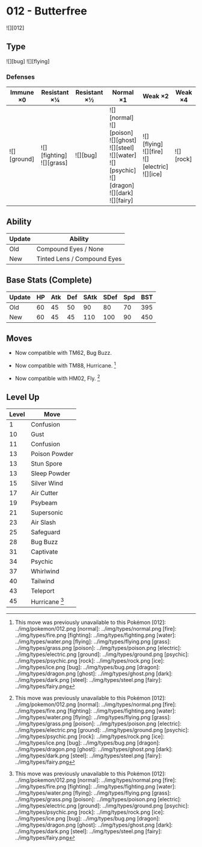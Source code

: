 # 012 - Butterfree
![][012]

## Type

![][bug]  ![][flying]

### Defenses

Immune ×0       | Resistant ×¼                     | Resistant ×½ | Normal ×1                                                                                                                                  | Weak ×2                                                      | Weak ×4       | 
---             | ---                              | ---          | ---                                                                                                                                        | ---                                                          | ---           | 
![][ground]<br> | ![][fighting]<br> ![][grass]<br> | ![][bug]<br> | ![][normal]<br> ![][poison]<br> ![][ghost]<br> ![][steel]<br> ![][water]<br> ![][psychic]<br> ![][dragon]<br> ![][dark]<br> ![][fairy]<br> | ![][flying]<br> ![][fire]<br> ![][electric]<br> ![][ice]<br> | ![][rock]<br> | 

## Ability

Update | Ability                     | 
---    | ---                         | 
Old    | Compound Eyes / None        | 
New    | Tinted Lens / Compound Eyes | 

## Base Stats (Complete)

Update | HP  | Atk | Def | SAtk | SDef | Spd | BST | 
---    | --- | --- | --- | ---  | ---  | --- | --- | 
Old    | 60  | 45  | 50  | 90   | 80   | 70  | 395 | 
New    | 60  | 45  | 45  | 110  | 100  | 90  | 450 | 

## Moves

 - Now compatible with TM62, Bug Buzz.

 - Now compatible with TM88, Hurricane. [^1]

 - Now compatible with HM02, Fly. [^1]

## Level Up

Level | Move           | 
---   | ---            | 
1     | Confusion      | 
10    | Gust           | 
11    | Confusion      | 
13    | Poison Powder  | 
13    | Stun Spore     | 
13    | Sleep Powder   | 
15    | Silver Wind    | 
17    | Air Cutter     | 
19    | Psybeam        | 
21    | Supersonic     | 
23    | Air Slash      | 
25    | Safeguard      | 
28    | Bug Buzz       | 
31    | Captivate      | 
34    | Psychic        | 
37    | Whirlwind      | 
40    | Tailwind       | 
43    | Teleport       | 
45    | Hurricane [^1] | 

[^1]: This move was previously unavailable to this Pokémon
[012]: ../img/pokemon/012.png
[normal]: ../img/types/normal.png
[fire]: ../img/types/fire.png
[fighting]: ../img/types/fighting.png
[water]: ../img/types/water.png
[flying]: ../img/types/flying.png
[grass]: ../img/types/grass.png
[poison]: ../img/types/poison.png
[electric]: ../img/types/electric.png
[ground]: ../img/types/ground.png
[psychic]: ../img/types/psychic.png
[rock]: ../img/types/rock.png
[ice]: ../img/types/ice.png
[bug]: ../img/types/bug.png
[dragon]: ../img/types/dragon.png
[ghost]: ../img/types/ghost.png
[dark]: ../img/types/dark.png
[steel]: ../img/types/steel.png
[fairy]: ../img/types/fairy.png
